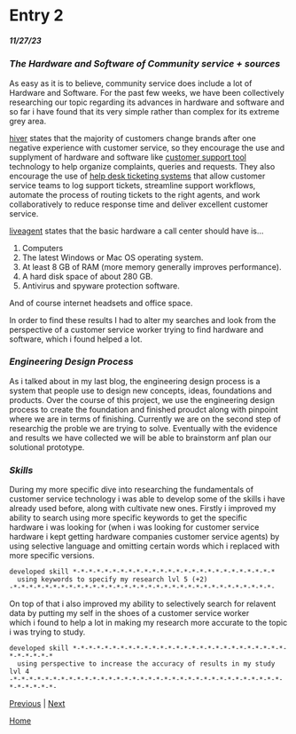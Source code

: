 # Entry 2
##### 11/27/23 

### _*The Hardware and Software of Community service + sources*_ 

As easy as it is to believe, community service does include a lot of Hardware and Software. For the past few weeks, we have been collectively researching our topic regarding its advances in hardware and software and so far i have found that its very simple rather than complex for its extreme grey area. 

[hiver](https://hiverhq.com/blog/customer-support-tools) states that the majority of customers change brands after one negative experience with customer service, so they encourage the use and supplyment of hardware and software like [customer support tool](https://hiverhq.com/pricing) technology to help organize complaints, queries and requests. 
They also encourage the use of [help desk ticketing systems](https://hiverhq.com/helpdesk-alternatives) that allow customer service teams to log support tickets, streamline support workflows, automate the process of routing tickets to the right agents, and work collaboratively to reduce response time and deliver excellent customer service.

[liveagent](https://www.liveagent.com/academy/call-center-equipment/ ) states that the basic hardware a call center should have is… 
1. Computers 
2. The latest Windows or Mac OS operating system.
3. At least 8 GB of RAM (more memory generally improves performance).
4. A hard disk space of about 280 GB.
5. Antivirus and spyware protection software.

And of course internet headsets and office space. 
  
In order to find these results I had to alter my searches and look from the perspective of a customer service worker trying to find hardware and software, which i found helped a lot. 

### _*Engineering Design Process*_ 

As i talked about in my last blog, the engineering design process is a system that people use to design new concepts, ideas, foundations and products. Over the course of this project, we use the engineering design process to create the foundation and finished proudct along with pinpoint where we are in terms of finishing. Currently we are on the second step of researchig the proble we are trying to solve. Eventually with the evidence and results we have collected we will be able to brainstorm anf plan our solutional prototype. 

### _*Skills*_ 

During my more specific dive into researching the fundamentals of customer service technology i was able to develop some of the skills i have  
already used before, along with cultivate new ones. Firstly i improved my ability to search using more specific keywords to get the specific   
hardware i was looking for (when i was looking for customer service hardware i kept getting hardware companies customer service agents) by using selective language and omitting certain words which i replaced with more specific versions. 
```
developed skill *-*-*-*-*-*-*-*-*-*-*-*-*-*-*-*-*-*-*-*-*-*-*-*-*-*
  using keywords to specify my research lvl 5 (+2) 
-*-*-*-*-*-*-*-*-*-*-*-*-*-*-*-*-*-*-*-*-*-*-*-*-*-*-*-*-*-*-*-*-*-
```
On top of that i also improved my ability to selectively search for relavent data by putting my self in the shoes of a customer service worker  
which i found to help a lot in making my research more accurate to the topic i was trying to study. 
```
developed skill *-*-*-*-*-*-*-*-*-*-*-*-*-*-*-*-*-*-*-*-*-*-*-*-*-*-*-*-*-*-*-*-*
  using perspective to increase the accuracy of results in my study lvl 4
-*-*-*-*-*-*-*-*-*-*-*-*-*-*-*-*-*-*-*-*-*-*-*-*-*-*-*-*-*-*-*-*-*-*-*-*-*-*-*-*-
```


[Previous](entry01.md) | [Next](entry03.md)

[Home](../README.md)
